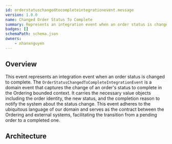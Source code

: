 ```yaml
---
id: orderstatuschangedtocompleteintegrationevent.message
version: 1.0.0
name: Changed Order Status To Complete
summary: Represents an integration event when an order status is changed to complete
badges: []
schemaPath: schema.json
owners:
	- nhanxnguyen
---
```


## Overview

This event represents an integration event when an order status is changed to complete. The `OrderStatusChangedToCompleteIntegrationEvent` is a domain event that captures the change of an order's status to complete in the Ordering bounded context. It carries the necessary value objects including the order identity, the new status, and the completion reason to notify the system about the status change. This event adheres to the ubiquitous language of our domain and serves as the contract between the Ordering and external systems, facilitating the transition from a pending order to a completed one.

## Architecture

<NodeGraph />
